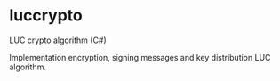 # luccrypto
LUC crypto algorithm (C#)

Implementation encryption, signing messages and key distribution LUC algorithm.
